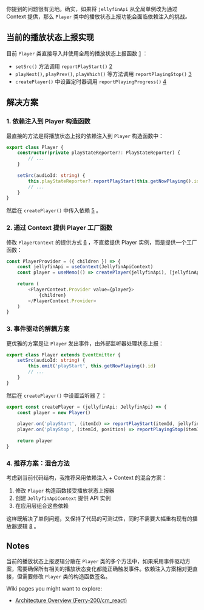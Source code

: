 你提到的问题很有见地。确实，如果将 `jellyfinApi` 从全局单例改为通过 Context 提供，那么 `Player` 类中的播放状态上报功能会面临依赖注入的挑战<cite/>。

## 当前的播放状态上报实现

目前 `Player` 类直接导入并使用全局的播放状态上报函数 [1](#1-0) ：

- `setSrc()` 方法调用 `reportPlayStart()` [2](#1-1) 
- `playNext()`, `playPrev()`, `playWhich()` 等方法调用 `reportPlayingStop()` [3](#1-2) 
- `createPlayer()` 中设置定时器调用 `reportPlayingProgress()` [4](#1-3) 

## 解决方案

### 1. 依赖注入到 Player 构造函数

最直接的方法是将播放状态上报的依赖注入到 `Player` 构造函数中：

```typescript
export class Player {
    constructor(private playStateReporter?: PlayStateReporter) {
        // ...
    }
    
    setSrc(audioId: string) {
        this.playStateReporter?.reportPlayStart(this.getNowPlaying().id)
        // ...
    }
}
```

然后在 `createPlayer()` 中传入依赖 [5](#1-4) 。

### 2. 通过 Context 提供 Player 工厂函数

修改 `PlayerContext` 的提供方式 [6](#1-5) ，不直接提供 Player 实例，而是提供一个工厂函数：

```typescript
const PlayerProvider = ({ children }) => {
    const jellyfinApi = useContext(JellyfinApiContext)
    const player = useMemo(() => createPlayer(jellyfinApi), [jellyfinApi])
    
    return (
        <PlayerContext.Provider value={player}>
            {children}
        </PlayerContext.Provider>
    )
}
```

### 3. 事件驱动的解耦方案

更优雅的方案是让 `Player` 发出事件，由外部监听器处理状态上报：

```typescript
export class Player extends EventEmitter {
    setSrc(audioId: string) {
        this.emit('playStart', this.getNowPlaying().id)
        // ...
    }
}
```

然后在 `createPlayer()` 中设置监听器 [7](#1-6) ：

```typescript
export const createPlayer = (jellyfinApi: JellyfinApi) => {
    const player = new Player()
    
    player.on('playStart', (itemId) => reportPlayStart(itemId, jellyfinApi))
    player.on('playStop', (itemId, position) => reportPlayingStop(itemId, position, jellyfinApi))
    
    return player
}
```

### 4. 推荐方案：混合方法

考虑到当前代码结构，我推荐采用依赖注入 + Context 的混合方案：

1. 修改 `Player` 构造函数接受播放状态上报器
2. 创建 `JellyfinApiContext` 提供 API 实例
3. 在应用层组合这些依赖

这样既解决了单例问题，又保持了代码的可测试性，同时不需要大幅重构现有的播放器逻辑 [8](#1-7) 。

## Notes

当前的播放状态上报逻辑分散在 `Player` 类的多个方法中，如果采用事件驱动方案，需要确保所有相关的播放状态变化都能正确触发事件。依赖注入方案相对更直接，但需要修改 `Player` 类的构造函数签名。

Wiki pages you might want to explore:
- [Architecture Overview (Ferry-200/cm_react)](/wiki/Ferry-200/cm_react#1.1)